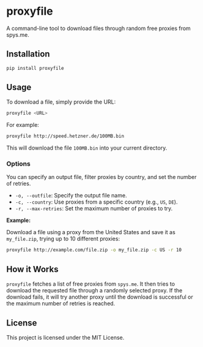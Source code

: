 # proxyfile

A command-line tool to download files through random free proxies from spys.me.

## Installation

```bash
pip install proxyfile
```

## Usage

To download a file, simply provide the URL:

```bash
proxyfile <URL>
```

For example:

```bash
proxyfile http://speed.hetzner.de/100MB.bin
```

This will download the file `100MB.bin` into your current directory.

### Options

You can specify an output file, filter proxies by country, and set the number of retries.

-   `-o, --outfile`: Specify the output file name.
-   `-c, --country`: Use proxies from a specific country (e.g., `US`, `DE`).
-   `-r, --max-retries`: Set the maximum number of proxies to try.

**Example:**

Download a file using a proxy from the United States and save it as `my_file.zip`, trying up to 10 different proxies:

```bash
proxyfile http://example.com/file.zip -o my_file.zip -c US -r 10
```

## How it Works

`proxyfile` fetches a list of free proxies from `spys.me`. It then tries to download the requested file through a randomly selected proxy. If the download fails, it will try another proxy until the download is successful or the maximum number of retries is reached.

## License

This project is licensed under the MIT License.
